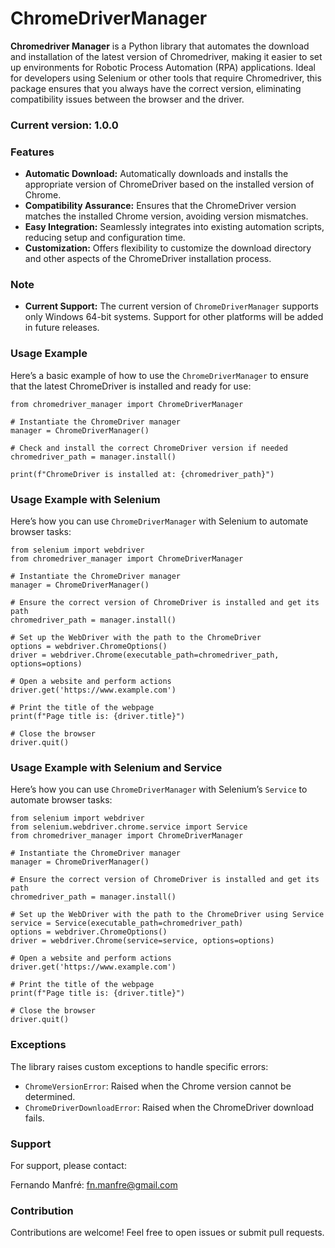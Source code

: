 # ChromeDriverManager

**Chromedriver Manager** is a Python library that automates the download and installation of the latest version of Chromedriver, making it easier to set up environments for Robotic Process Automation (RPA) applications. Ideal for developers using Selenium or other tools that require Chromedriver, this package ensures that you always have the correct version, eliminating compatibility issues between the browser and the driver.


### Current version: 1.0.0


### Features

* **Automatic Download:** Automatically downloads and installs the appropriate version of ChromeDriver based on the installed version of Chrome.
* **Compatibility Assurance:** Ensures that the ChromeDriver version matches the installed Chrome version, avoiding version mismatches.
* **Easy Integration:** Seamlessly integrates into existing automation scripts, reducing setup and configuration time.
* **Customization:** Offers flexibility to customize the download directory and other aspects of the ChromeDriver installation process.


### Note

* **Current Support:** The current version of `ChromeDriverManager` supports only Windows 64-bit systems. Support for other platforms will be added in future releases.


### Usage Example

Here’s a basic example of how to use the `ChromeDriverManager` to ensure that the latest ChromeDriver is installed and ready for use:

```
from chromedriver_manager import ChromeDriverManager

# Instantiate the ChromeDriver manager
manager = ChromeDriverManager()

# Check and install the correct ChromeDriver version if needed
chromedriver_path = manager.install()

print(f"ChromeDriver is installed at: {chromedriver_path}")

```


### Usage Example with Selenium

Here’s how you can use `ChromeDriverManager` with Selenium to automate browser tasks:

```
from selenium import webdriver
from chromedriver_manager import ChromeDriverManager

# Instantiate the ChromeDriver manager
manager = ChromeDriverManager()

# Ensure the correct version of ChromeDriver is installed and get its path
chromedriver_path = manager.install()

# Set up the WebDriver with the path to the ChromeDriver
options = webdriver.ChromeOptions()
driver = webdriver.Chrome(executable_path=chromedriver_path, options=options)

# Open a website and perform actions
driver.get('https://www.example.com')

# Print the title of the webpage
print(f"Page title is: {driver.title}")

# Close the browser
driver.quit()

```


### Usage Example with Selenium and Service

Here’s how you can use `ChromeDriverManager` with Selenium’s `Service` to automate browser tasks:


```
from selenium import webdriver
from selenium.webdriver.chrome.service import Service
from chromedriver_manager import ChromeDriverManager

# Instantiate the ChromeDriver manager
manager = ChromeDriverManager()

# Ensure the correct version of ChromeDriver is installed and get its path
chromedriver_path = manager.install()

# Set up the WebDriver with the path to the ChromeDriver using Service
service = Service(executable_path=chromedriver_path)
options = webdriver.ChromeOptions()
driver = webdriver.Chrome(service=service, options=options)

# Open a website and perform actions
driver.get('https://www.example.com')

# Print the title of the webpage
print(f"Page title is: {driver.title}")

# Close the browser
driver.quit()

```


### Exceptions

The library raises custom exceptions to handle specific errors:

* `ChromeVersionError`: Raised when the Chrome version cannot be determined.
* `ChromeDriverDownloadError`: Raised when the ChromeDriver download fails.

### Support

For support, please contact:

Fernando Manfré: fn.manfre@gmail.com


### Contribution

Contributions are welcome! Feel free to open issues or submit pull requests.
